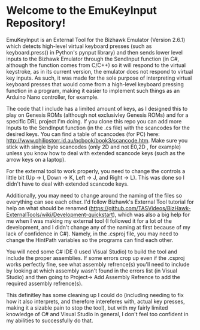 # Welcome to the EmuKeyInput Repository!

EmuKeyInput is an External Tool for the Bizhawk Emulator (Version 2.6.1) which detects high-level virtual keyboard presses (such as keyboard.press() in Python's pynput library) and then sends lower level inputs to the Bizhawk Emulator through the SendInput function (in C#, although the function comes from C/C++) so it will respond to the virtual keystroke, as in its current version, the emulator does not respond to virtual key inputs. As such, it was made for the sole purpose of interpreting virtual keyboard presses that would come from a high-level keyboard pressing function in a program, making it easier to implement such things as an Arduino Nano controller, for example.

The code that I include has a limited amount of keys, as I designed this to play on Genesis ROMs (although not exclusivley Genesis ROMs) and for a specific DRL project I'm doing. If you clone this repo you can add more Inputs to the SendInput function (in the .cs file) with the scancodes for the desired keys. You can find a table of scancodes (for PC) here: http://www.philipstorr.id.au/pcbook/book3/scancode.htm. Make sure you stick with single byte scancodes (only 2D and not E0,2D , for example) unless you know how to deal with extended scancode keys (such as the arrow keys on a laptop).

For the external tool to work properly, you need to change the controls a little bit (Up -> I, Down -> K, Left -> J, and Right -> L). This was done so I didn't have to deal with extended scancode keys. 

Additionally, you may need to change around the naming of the files so everything can see each other. I'd follow Bizhawk's External Tool tutorial for help on what should be renamed (https://github.com/TASVideos/BizHawk-ExternalTools/wiki/Development-quickstart), which was also a big help for me when I was making my external tool (I followed it for a lot of the development, and I didn't change any of the naming at first because of my lack of confidence in C#). Namely, in the .csproj file, you may need to change the HintPath variables so the programs can find each other. 

You will need some C# IDE (I used Visual Studio) to build the tool and include the proper assemblies. If some errors crop up even if the .csproj works perfectly fine, see what assembly refrence(s) you'll need to include by looking at which assembly wasn't found in the errors list (in Visual Studio) and then going to Project-> Add Assembly Refrence to add the required assembly refrence(s).

This definitley has some cleaning up I could do (including needing to fix how it also interprets, and therefore intereferes with, actual key presses, making it a sizable pain to stop the tool), but with my fairly limited knowledge of C# and Visual Studio in general, I don't feel too confident in my abilities to successfully do that. 
